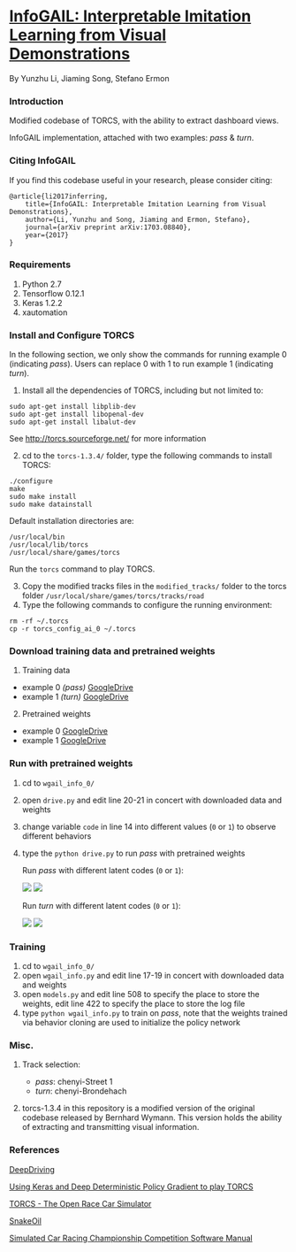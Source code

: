 # [InfoGAIL: Interpretable Imitation Learning from Visual Demonstrations](https://arxiv.org/abs/1703.08840)

By Yunzhu Li, Jiaming Song, Stefano Ermon

### Introduction

Modified codebase of TORCS, with the ability to extract dashboard views.

InfoGAIL implementation, attached with two examples: *pass* & *turn*.

### Citing InfoGAIL

If you find this codebase useful in your research, please consider citing:

	@article{li2017inferring,
  	    title={InfoGAIL: Interpretable Imitation Learning from Visual Demonstrations},
  	    author={Li, Yunzhu and Song, Jiaming and Ermon, Stefano},
  	    journal={arXiv preprint arXiv:1703.08840},
  	    year={2017}
	}

### Requirements

1. Python 2.7
2. Tensorflow 0.12.1
3. Keras 1.2.2
4. xautomation

### Install and Configure TORCS

In the following section, we only show the commands for running example 0 (indicating *pass*). Users can replace 0 with 1 to run example 1 (indicating *turn*).

1. Install all the dependencies of TORCS, including but not limited to:

```
sudo apt-get install libplib-dev
sudo apt-get install libopenal-dev
sudo apt-get install libalut-dev
```

See http://torcs.sourceforge.net/ for more information

2. cd to the `torcs-1.3.4/` folder, type the following commands to install TORCS:

```
./configure
make
sudo make install
sudo make datainstall
```

Default installation directories are:

```
/usr/local/bin
/usr/local/lib/torcs
/usr/local/share/games/torcs
```

Run the `torcs` command to play TORCS.

3. Copy the modified tracks files in the `modified_tracks/` folder to the torcs folder `/usr/local/share/games/torcs/tracks/road`
4. Type the following commands to configure the running environment:

```
rm -rf ~/.torcs
cp -r torcs_config_ai_0 ~/.torcs
```

### Download training data and pretrained weights

1. Training data
- example 0 *(pass)* [GoogleDrive](https://drive.google.com/open?id=0B1mByo_qyT3PVi0ybFYyTDBKZTQ)
- example 1 *(turn)* [GoogleDrive](https://drive.google.com/open?id=0B1mByo_qyT3PU0JsRm9fOHR1SjA)

2. Pretrained weights
- example 0 [GoogleDrive](https://drive.google.com/open?id=0B1mByo_qyT3PcURxaF9JZExMN00)
- example 1 [GoogleDrive](https://drive.google.com/open?id=0B1mByo_qyT3PQ094cWZUdnFUaFk)

### Run with pretrained weights 

1. cd to `wgail_info_0/`

2. open `drive.py` and edit line 20-21 in concert with downloaded data and weights

3. change variable `code` in line 14 into different values (`0` or `1`) to observe different behaviors

4. type the `python drive.py` to run *pass* with pretrained weights

   Run *pass* with different latent codes (`0` or `1`):

   ![](pass_code_0.gif) ![](pass_code_1.gif)

   Run *turn* with different latent codes (`0` or `1`):

   ![](turn_code_1.gif) ![](turn_code_0.gif)

### Training

1. cd to `wgail_info_0/`
2. open `wgail_info.py` and edit line 17-19 in concert with downloaded data and weights
3. open `models.py` and edit line 508 to specify the place to store the weights, edit line 422 to specify the place to store the log file
4. type `python wgail_info.py` to train on *pass*, note that the weights trained via behavior cloning are used to initialize the policy network

### Misc.

1. Track selection:
   * *pass*: chenyi-Street 1
   * *turn*: chenyi-Brondehach

2. torcs-1.3.4 in this repository is a modified version of the original codebase released by Bernhard Wymann. This version holds the ability of extracting and transmitting visual information.

### References

[DeepDriving](http://deepdriving.cs.princeton.edu/)

[Using Keras and Deep Deterministic Policy Gradient to play TORCS](https://yanpanlau.github.io/2016/10/11/Torcs-Keras.html)

[TORCS - The Open Race Car Simulator](http://xed.ch/h/torcs.html)

[SnakeOil](http://xed.ch/project/snakeoil/index.html)

[Simulated Car Racing Championship Competition Software Manual](https://pdfs.semanticscholar.org/9b1d/e5d93854d9dc364a4bc6a462193ccc3ea895.pdf)
